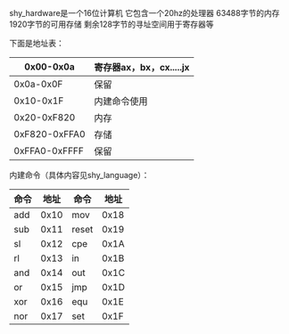 shy_hardware是一个16位计算机
它包含一个20hz的处理器
63488字节的内存
1920字节的可用存储
剩余128字节的寻址空间用于寄存器等

下面是地址表：


| 0x00-0x0a     | 寄存器ax，bx，cx.....jx |
| --------------- | ------------------------- |
| 0x0a-0x0F     | 保留                    |
| 0x10-0x1F     | 内建命令使用            |
| 0x20-0xF820   | 内存                    |
| 0xF820-0xFFA0 | 存储                    |
| 0xFFA0-0xFFFF | 保留                    |

内建命令（具体内容见shy_language）：


| 命令 | 地址 | 命令  | 地址 |
| ------ | ------ | ------- | ------ |
| add  | 0x10 | mov   | 0x18 |
| sub  | 0x11 | reset | 0x19 |
| sl   | 0x12 | cpe   | 0x1A |
| rl   | 0x13 | in    | 0x1B |
| and  | 0x14 | out   | 0x1C |
| or   | 0x15 | jmp   | 0x1D |
| xor  | 0x16 | equ   | 0x1E |
| nor  | 0x17 | set   | 0x1F |
